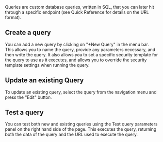 
Queries are custom database queries, written in SQL, that you can later hit through a specific endpoint (see Quick Reference for details on the URL format).

## Create a query

You can add a new query by clicking on "+New Query" in the menu bar. This allows you to name the query, provide any parameters necessary, and then write the query. It also allows you to set a specific security template for the query to use as it executes, and allows you to override the security template settings when running the query.

## Update an existing Query

To update an existing query, select the query from the navigation menu and press the "Edit" button.

## Test a query

You can test both new and existing queries using the Test query parameters panel on the right hand side of the page. This executes the query, returning both the data of the query and the URL used to execute the query.
